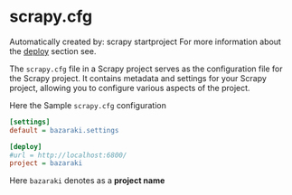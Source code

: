 # scrapy.cfg
Automatically created by: scrapy startproject
For more information about the [deploy](https://scrapyd.readthedocs.io/en/latest/deploy.html) section see.

The `scrapy.cfg` file in a Scrapy project serves as the configuration file for the Scrapy project. It contains metadata and settings for your Scrapy project, allowing you to configure various aspects of the project.

Here the Sample `scrapy.cfg` configuration
```cfg
[settings]
default = bazaraki.settings

[deploy]
#url = http://localhost:6800/
project = bazaraki
```

Here `bazaraki` denotes as a **project name**
